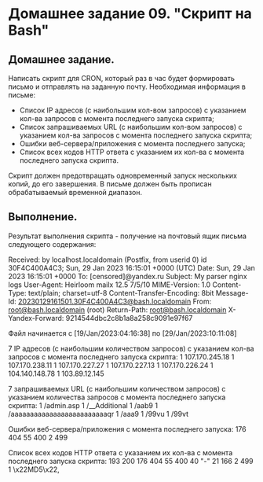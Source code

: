 # Домашнее задание 09. "Скрипт на Bash"

## Домашнее задание.

Написать скрипт для CRON, который раз в час будет формировать письмо и отправлять на заданную почту.
Необходимая информация в письме:

- Список IP адресов (с наибольшим кол-вом запросов) с указанием кол-ва запросов c момента последнего запуска скрипта;
- Список запрашиваемых URL (с наибольшим кол-вом запросов) с указанием кол-ва запросов c момента последнего запуска скрипта;
- Ошибки веб-сервера/приложения c момента последнего запуска;
- Список всех кодов HTTP ответа с указанием их кол-ва с момента последнего запуска скрипта.

Скрипт должен предотвращать одновременный запуск нескольких копий, до его завершения.
В письме должен быть прописан обрабатываемый временной диапазон.



## Выполнение.

Результат выполнения скрипта - получение на почтовый ящик письма следующего содержания:

Received: by localhost.localdomain (Postfix, from userid 0)
	id 30F4C400A4C3; Sun, 29 Jan 2023 16:15:01 +0000 (UTC)
Date: Sun, 29 Jan 2023 16:15:01 +0000
To: [censored]@yandex.ru
Subject: My parser nginx logs
User-Agent: Heirloom mailx 12.5 7/5/10
MIME-Version: 1.0
Content-Type: text/plain; charset=utf-8
Content-Transfer-Encoding: 8bit
Message-Id: <20230129161501.30F4C400A4C3@bash.localdomain>
From: root@bash.localdomain (root)
Return-Path: root@bash.localdomain
X-Yandex-Forward: 9214544dbc2c8b1a8a258c9091e97f67


Файл начинается с [19/Jan/2023:04:16:38] по [29/Jan/2023:10:11:08]

7 IP адресов (с наибольшим количеством запросов) с указанием кол-ва запросов c момента последнего запуска скрипта:
      1 107.170.245.18
      1 107.170.238.11
      1 107.170.227.27
      1 107.170.227.13
      1 107.170.226.24
      1 104.140.148.78
      1 103.89.12.145

7 запрашиваемых URL (с наибольшим количеством запросов) с указанием количества запросов c момента последнего запуска скрипта:
      1 /admin.asp
      1 /__Additional
      1 /aab9
      1 /aaaaaaaaaaaaaaaaaaaaaaaaaqr
      1 /aaa9
      1 /99vu
      1 /99vt

Ошибки веб-сервера/приложения c момента последнего запуска:
    176 404
     55 400
      2 499

Список всех кодов HTTP ответа с указанием их кол-ва с момента последнего запуска скрипта:
    193 200
    176 404
     55 400
     40 "-"
     21 166
      2 499
      1 \x22MD5\x22,
